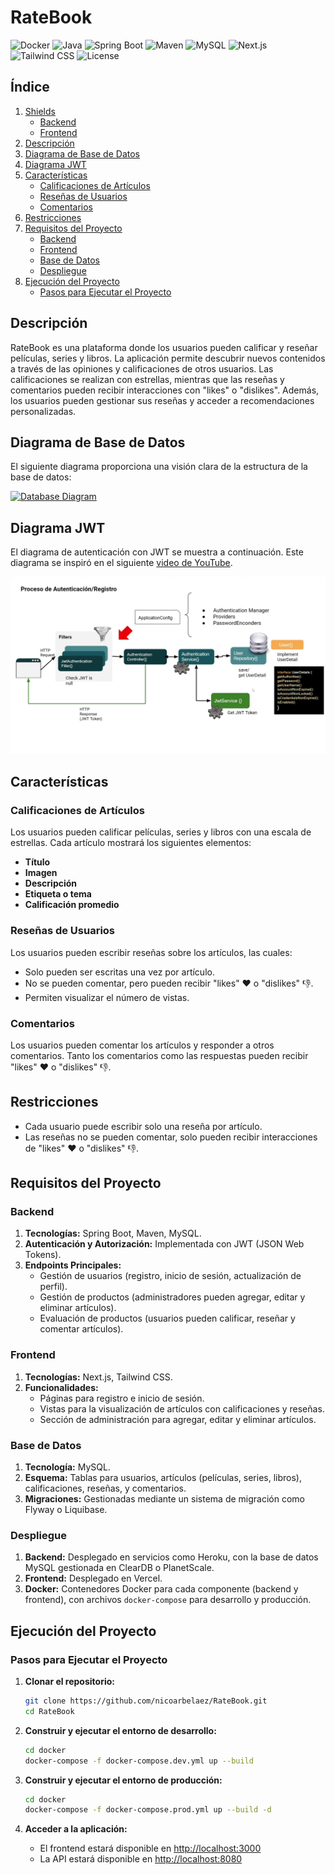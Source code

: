 # RateBook

![Docker](https://img.shields.io/badge/Docker-2496ED?style=for-the-badge&logo=docker&logoColor=white)
![Java](https://img.shields.io/badge/Java-ED8B00?style=for-the-badge&logo=java&logoColor=white)
![Spring Boot](https://img.shields.io/badge/Spring%20Boot-6DB33F?style=for-the-badge&logo=spring-boot&logoColor=white)
![Maven](https://img.shields.io/badge/Maven-C71A36?style=for-the-badge&logo=apache-maven&logoColor=white)
![MySQL](https://img.shields.io/badge/MySQL-4479A1?style=for-the-badge&logo=mysql&logoColor=white)
![Next.js](https://img.shields.io/badge/Next.js-000000?style=for-the-badge&logo=next-dot-js&logoColor=white)
![Tailwind CSS](https://img.shields.io/badge/TailwindCSS-06B6D4?style=for-the-badge&logo=tailwind-css&logoColor=white)
![License](https://img.shields.io/badge/License-MIT-blue.svg)

## Índice
1. [Shields](#shields)
    - [Backend](#backend-shields)
    - [Frontend](#frontend-shields)
2. [Descripción](#descripción)
3. [Diagrama de Base de Datos](#diagrama-de-base-de-datos)
4. [Diagrama JWT](#diagrama-jwt)
5. [Características](#características)
    - [Calificaciones de Artículos](#calificaciones-de-artículos)
    - [Reseñas de Usuarios](#reseñas-de-usuarios)
    - [Comentarios](#comentarios)
6. [Restricciones](#restricciones)
7. [Requisitos del Proyecto](#requisitos-del-proyecto)
    - [Backend](#backend)
    - [Frontend](#frontend)
    - [Base de Datos](#base-de-datos)
    - [Despliegue](#despliegue)
8. [Ejecución del Proyecto](#ejecución-del-proyecto)
    - [Pasos para Ejecutar el Proyecto](#pasos-para-ejecutar-el-proyecto)

## Descripción
RateBook es una plataforma donde los usuarios pueden calificar y reseñar películas, series y libros. La aplicación permite descubrir nuevos contenidos a través de las opiniones y calificaciones de otros usuarios. Las calificaciones se realizan con estrellas, mientras que las reseñas y comentarios pueden recibir interacciones con "likes" o "dislikes". Además, los usuarios pueden gestionar sus reseñas y acceder a recomendaciones personalizadas.

## Diagrama de Base de Datos
El siguiente diagrama proporciona una visión clara de la estructura de la base de datos:

[![Database Diagram](https://img.shields.io/badge/DB-Diagram-blue)](https://dbdiagram.io/d/RateBook-66a6c2088b4bb5230e921f66)

## Diagrama JWT
El diagrama de autenticación con JWT se muestra a continuación. Este diagrama se inspiró en el siguiente [video de YouTube](https://youtu.be/nwqQYCM4YT8?si=-v8o0gCAXOmYo7rk).

![Diagrama JWT](./assets/diagram_jwt.png)

## Características

### Calificaciones de Artículos
Los usuarios pueden calificar películas, series y libros con una escala de estrellas. Cada artículo mostrará los siguientes elementos:
- **Título**
- **Imagen**
- **Descripción**
- **Etiqueta o tema**
- **Calificación promedio**

### Reseñas de Usuarios
Los usuarios pueden escribir reseñas sobre los artículos, las cuales:
- Solo pueden ser escritas una vez por artículo.
- No se pueden comentar, pero pueden recibir "likes" ❤️ o "dislikes" 👎.
- Permiten visualizar el número de vistas.

### Comentarios
Los usuarios pueden comentar los artículos y responder a otros comentarios. Tanto los comentarios como las respuestas pueden recibir "likes" ❤️ o "dislikes" 👎.

## Restricciones
- Cada usuario puede escribir solo una reseña por artículo.
- Las reseñas no se pueden comentar, solo pueden recibir interacciones de "likes" ❤️ o "dislikes" 👎.

## Requisitos del Proyecto

### Backend
1. **Tecnologías:** Spring Boot, Maven, MySQL.
2. **Autenticación y Autorización:** Implementada con JWT (JSON Web Tokens).
3. **Endpoints Principales:**
   - Gestión de usuarios (registro, inicio de sesión, actualización de perfil).
   - Gestión de productos (administradores pueden agregar, editar y eliminar artículos).
   - Evaluación de productos (usuarios pueden calificar, reseñar y comentar artículos).

### Frontend
1. **Tecnologías:** Next.js, Tailwind CSS.
2. **Funcionalidades:**
   - Páginas para registro e inicio de sesión.
   - Vistas para la visualización de artículos con calificaciones y reseñas.
   - Sección de administración para agregar, editar y eliminar artículos.

### Base de Datos
1. **Tecnología:** MySQL.
2. **Esquema:** Tablas para usuarios, artículos (películas, series, libros), calificaciones, reseñas, y comentarios.
3. **Migraciones:** Gestionadas mediante un sistema de migración como Flyway o Liquibase.

### Despliegue
1. **Backend:** Desplegado en servicios como Heroku, con la base de datos MySQL gestionada en ClearDB o PlanetScale.
2. **Frontend:** Desplegado en Vercel.
3. **Docker:** Contenedores Docker para cada componente (backend y frontend), con archivos `docker-compose` para desarrollo y producción.

## Ejecución del Proyecto

### Pasos para Ejecutar el Proyecto

1. **Clonar el repositorio:**
   ```bash
   git clone https://github.com/nicoarbelaez/RateBook.git
   cd RateBook
   ```

2. **Construir y ejecutar el entorno de desarrollo:**
   ```bash
   cd docker
   docker-compose -f docker-compose.dev.yml up --build
   ```

3. **Construir y ejecutar el entorno de producción:**
    ```bash
    cd docker
    docker-compose -f docker-compose.prod.yml up --build -d
    ```

4. **Acceder a la aplicación:**
    - El frontend estará disponible en [http://localhost:3000](http://localhost:3000)
    - La API estará disponible en [http://localhost:8080](http://localhost:8080)